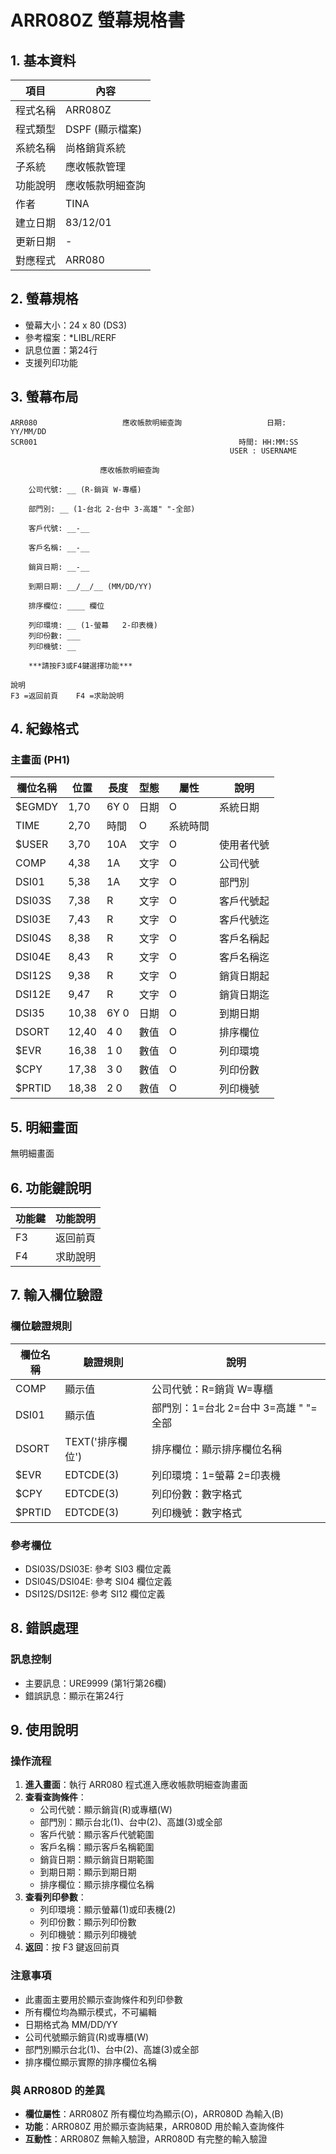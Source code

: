 # ARR080Z 螢幕規格書

## 1. 基本資料

| 項目 | 內容 |
|------|------|
| 程式名稱 | ARR080Z |
| 程式類型 | DSPF (顯示檔案) |
| 系統名稱 | 尚格銷貨系統 |
| 子系統 | 應收帳款管理 |
| 功能說明 | 應收帳款明細查詢 |
| 作者 | TINA |
| 建立日期 | 83/12/01 |
| 更新日期 | - |
| 對應程式 | ARR080 |

## 2. 螢幕規格

- 螢幕大小：24 x 80 (DS3)
- 參考檔案：*LIBL/RERF
- 訊息位置：第24行
- 支援列印功能

## 3. 螢幕布局

```
ARR080                   應收帳款明細查詢                   日期: YY/MM/DD
SCR001                                             時間: HH:MM:SS
                                                 USER : USERNAME

                    應收帳款明細查詢

    公司代號: __ (R-銷貨 W-專櫃)

    部門別: __ (1-台北 2-台中 3-高雄" "-全部)

    客戶代號: __-__

    客戶名稱: __-__

    銷貨日期: __-__

    到期日期: __/__/__ (MM/DD/YY)

    排序欄位: ____ 欄位

    列印環境: __ (1-螢幕   2-印表機)
    列印份數: ___
    列印機號: __

    ***請按F3或F4鍵選擇功能***

說明
F3 =返回前頁    F4 =求助說明
```

## 4. 紀錄格式

### 主畫面 (PH1)

| 欄位名稱 | 位置 | 長度 | 型態 | 屬性 | 說明 |
|----------|------|------|------|------|------|
| $EGMDY | 1,70 | 6Y 0 | 日期 | O | 系統日期 |
| TIME | 2,70 | 時間 | O | 系統時間 |
| $USER | 3,70 | 10A | 文字 | O | 使用者代號 |
| COMP | 4,38 | 1A | 文字 | O | 公司代號 |
| DSI01 | 5,38 | 1A | 文字 | O | 部門別 |
| DSI03S | 7,38 | R | 文字 | O | 客戶代號起 |
| DSI03E | 7,43 | R | 文字 | O | 客戶代號迄 |
| DSI04S | 8,38 | R | 文字 | O | 客戶名稱起 |
| DSI04E | 8,43 | R | 文字 | O | 客戶名稱迄 |
| DSI12S | 9,38 | R | 文字 | O | 銷貨日期起 |
| DSI12E | 9,47 | R | 文字 | O | 銷貨日期迄 |
| DSI35 | 10,38 | 6Y 0 | 日期 | O | 到期日期 |
| DSORT | 12,40 | 4 0 | 數值 | O | 排序欄位 |
| $EVR | 16,38 | 1 0 | 數值 | O | 列印環境 |
| $CPY | 17,38 | 3 0 | 數值 | O | 列印份數 |
| $PRTID | 18,38 | 2 0 | 數值 | O | 列印機號 |

## 5. 明細畫面

無明細畫面

## 6. 功能鍵說明

| 功能鍵 | 功能說明 |
|--------|----------|
| F3 | 返回前頁 |
| F4 | 求助說明 |

## 7. 輸入欄位驗證

### 欄位驗證規則

| 欄位名稱 | 驗證規則 | 說明 |
|----------|----------|------|
| COMP | 顯示值 | 公司代號：R=銷貨 W=專櫃 |
| DSI01 | 顯示值 | 部門別：1=台北 2=台中 3=高雄 " "=全部 |
| DSORT | TEXT('排序欄位') | 排序欄位：顯示排序欄位名稱 |
| $EVR | EDTCDE(3) | 列印環境：1=螢幕 2=印表機 |
| $CPY | EDTCDE(3) | 列印份數：數字格式 |
| $PRTID | EDTCDE(3) | 列印機號：數字格式 |

### 參考欄位

- DSI03S/DSI03E: 參考 SI03 欄位定義
- DSI04S/DSI04E: 參考 SI04 欄位定義
- DSI12S/DSI12E: 參考 SI12 欄位定義

## 8. 錯誤處理

### 訊息控制

- 主要訊息：URE9999 (第1行第26欄)
- 錯誤訊息：顯示在第24行

## 9. 使用說明

### 操作流程

1. **進入畫面**：執行 ARR080 程式進入應收帳款明細查詢畫面
2. **查看查詢條件**：
   - 公司代號：顯示銷貨(R)或專櫃(W)
   - 部門別：顯示台北(1)、台中(2)、高雄(3)或全部
   - 客戶代號：顯示客戶代號範圍
   - 客戶名稱：顯示客戶名稱範圍
   - 銷貨日期：顯示銷貨日期範圍
   - 到期日期：顯示到期日期
   - 排序欄位：顯示排序欄位名稱
3. **查看列印參數**：
   - 列印環境：顯示螢幕(1)或印表機(2)
   - 列印份數：顯示列印份數
   - 列印機號：顯示列印機號
4. **返回**：按 F3 鍵返回前頁

### 注意事項

- 此畫面主要用於顯示查詢條件和列印參數
- 所有欄位均為顯示模式，不可編輯
- 日期格式為 MM/DD/YY
- 公司代號顯示銷貨(R)或專櫃(W)
- 部門別顯示台北(1)、台中(2)、高雄(3)或全部
- 排序欄位顯示實際的排序欄位名稱

### 與 ARR080D 的差異

- **欄位屬性**：ARR080Z 所有欄位均為顯示(O)，ARR080D 為輸入(B)
- **功能**：ARR080Z 用於顯示查詢結果，ARR080D 用於輸入查詢條件
- **互動性**：ARR080Z 無輸入驗證，ARR080D 有完整的輸入驗證 